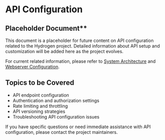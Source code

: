 # API Configuration

## Placeholder Document**

This document is a placeholder for future content on API configuration related to the Hydrogen project. Detailed information about API setup and customization will be added here as the project evolves.

For current related information, please refer to [System Architecture](/docs/reference/system_architecture.md) and [Webserver Configuration](/docs/reference/webserver_configuration.md).

## Topics to be Covered

- API endpoint configuration
- Authentication and authorization settings
- Rate limiting and throttling
- API versioning strategies
- Troubleshooting API configuration issues

If you have specific questions or need immediate assistance with API configuration, please contact the project maintainers.
